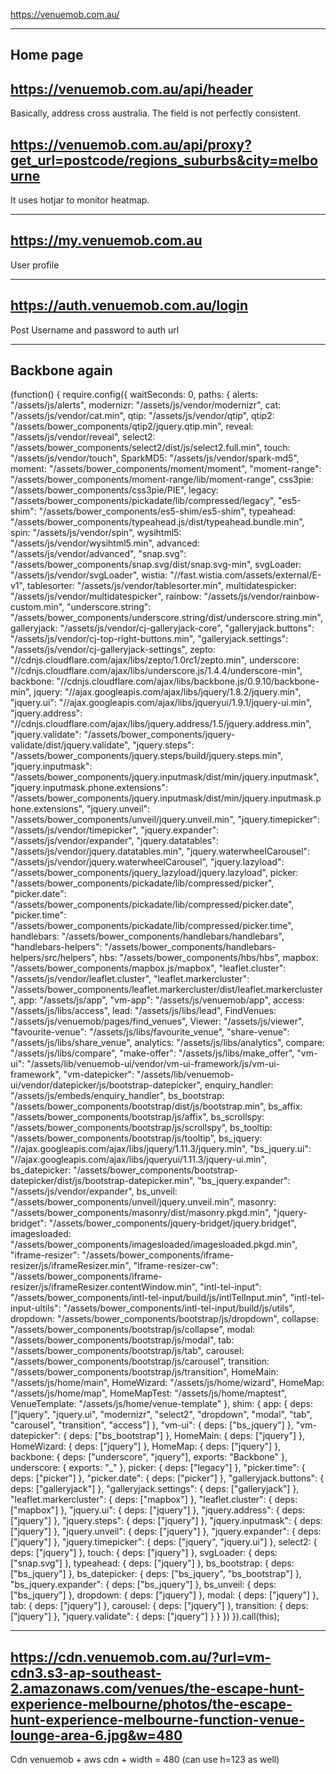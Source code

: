 https://venuemob.com.au/


--------------------
Home page
--------------------

https://venuemob.com.au/api/header
---------------------------------------------------------------
Basically, address cross australia.
The field is not perfectly consistent.


https://venuemob.com.au/api/proxy?get_url=postcode/regions_suburbs&city=melbourne
----------------------------------------------------------------------------------



It uses hotjar to monitor heatmap.



---------------------------------------
https://my.venuemob.com.au
---------------------------------------
User profile


------------------------------------------------
https://auth.venuemob.com.au/login
------------------------------------------------
Post Username and password to auth url


----------------------------------------------------
Backbone again
----------------------------------------------------
(function() {
    require.config({
        waitSeconds: 0,
        paths: {
            alerts: "/assets/js/alerts",
            modernizr: "/assets/js/vendor/modernizr",
            cat: "/assets/js/vendor/cat.min",
            qtip: "/assets/js/vendor/qtip",
            qtip2: "/assets/bower_components/qtip2/jquery.qtip.min",
            reveal: "/assets/js/vendor/reveal",
            select2: "/assets/bower_components/select2/dist/js/select2.full.min",
            touch: "/assets/js/vendor/touch",
            SparkMD5: "/assets/js/vendor/spark-md5",
            moment: "/assets/bower_components/moment/moment",
            "moment-range": "/assets/bower_components/moment-range/lib/moment-range",
            css3pie: "/assets/bower_components/css3pie/PIE",
            legacy: "/assets/bower_components/pickadate/lib/compressed/legacy",
            "es5-shim": "/assets/bower_components/es5-shim/es5-shim",
            typeahead: "/assets/bower_components/typeahead.js/dist/typeahead.bundle.min",
            spin: "/assets/js/vendor/spin",
            wysihtml5: "/assets/js/vendor/wysihtml5.min",
            advanced: "/assets/js/vendor/advanced",
            "snap.svg": "/assets/bower_components/snap.svg/dist/snap.svg-min",
            svgLoader: "/assets/js/vendor/svgLoader",
            wistia: "//fast.wistia.com/assets/external/E-v1",
            tablesorter: "/assets/js/vendor/tablesorter.min",
            multidatespicker: "/assets/js/vendor/multidatespicker",
            rainbow: "/assets/js/vendor/rainbow-custom.min",
            "underscore.string": "/assets/bower_components/underscore.string/dist/underscore.string.min",
            galleryjack: "/assets/js/vendor/cj-galleryjack-core",
            "galleryjack.buttons": "/assets/js/vendor/cj-top-right-buttons.min",
            "galleryjack.settings": "/assets/js/vendor/cj-galleryjack-settings",
            zepto: "//cdnjs.cloudflare.com/ajax/libs/zepto/1.0rc1/zepto.min",
            underscore: "//cdnjs.cloudflare.com/ajax/libs/underscore.js/1.4.4/underscore-min",
            backbone: "//cdnjs.cloudflare.com/ajax/libs/backbone.js/0.9.10/backbone-min",
            jquery: "//ajax.googleapis.com/ajax/libs/jquery/1.8.2/jquery.min",
            "jquery.ui": "//ajax.googleapis.com/ajax/libs/jqueryui/1.9.1/jquery-ui.min",
            "jquery.address": "//cdnjs.cloudflare.com/ajax/libs/jquery.address/1.5/jquery.address.min",
            "jquery.validate": "/assets/bower_components/jquery-validate/dist/jquery.validate",
            "jquery.steps": "/assets/bower_components/jquery.steps/build/jquery.steps.min",
            "jquery.inputmask": "/assets/bower_components/jquery.inputmask/dist/min/jquery.inputmask",
            "jquery.inputmask.phone.extensions": "/assets/bower_components/jquery.inputmask/dist/min/jquery.inputmask.phone.extensions",
            "jquery.unveil": "/assets/bower_components/unveil/jquery.unveil.min",
            "jquery.timepicker": "/assets/js/vendor/timepicker",
            "jquery.expander": "/assets/js/vendor/expander",
            "jquery.datatables": "/assets/js/vendor/jquery.datatables.min",
            "jquery.waterwheelCarousel": "/assets/js/vendor/jquery.waterwheelCarousel",
            "jquery.lazyload": "/assets/bower_components/jquery_lazyload/jquery.lazyload",
            picker: "/assets/bower_components/pickadate/lib/compressed/picker",
            "picker.date": "/assets/bower_components/pickadate/lib/compressed/picker.date",
            "picker.time": "/assets/bower_components/pickadate/lib/compressed/picker.time",
            handlebars: "/assets/bower_components/handlebars/handlebars",
            "handlebars-helpers": "/assets/bower_components/handlebars-helpers/src/helpers",
            hbs: "/assets/bower_components/hbs/hbs",
            mapbox: "/assets/bower_components/mapbox.js/mapbox",
            "leaflet.cluster": "/assets/js/vendor/leaflet.cluster",
            "leaflet.markercluster": "/assets/bower_components/leaflet.markercluster/dist/leaflet.markercluster",
            app: "/assets/js/app",
            "vm-app": "/assets/js/venuemob/app",
            access: "/assets/js/libs/access",
            lead: "/assets/js/libs/lead",
            FindVenues: "/assets/js/venuemob/pages/find_venues",
            Viewer: "/assets/js/viewer",
            "favourite-venue": "/assets/js/libs/favourite_venue",
            "share-venue": "/assets/js/libs/share_venue",
            analytics: "/assets/js/libs/analytics",
            compare: "/assets/js/libs/compare",
            "make-offer": "/assets/js/libs/make_offer",
            "vm-ui": "/assets/lib/venuemob-ui/vendor/vm-ui-framework/js/vm-ui-framework",
            "vm-datepicker": "/assets/lib/venuemob-ui/vendor/datepicker/js/bootstrap-datepicker",
            enquiry_handler: "/assets/js/embeds/enquiry_handler",
            bs_bootstrap: "/assets/bower_components/bootstrap/dist/js/bootstrap.min",
            bs_affix: "/assets/bower_components/bootstrap/js/affix",
            bs_scrollspy: "/assets/bower_components/bootstrap/js/scrollspy",
            bs_tooltip: "/assets/bower_components/bootstrap/js/tooltip",
            bs_jquery: "//ajax.googleapis.com/ajax/libs/jquery/1.11.3/jquery.min",
            "bs_jquery.ui": "//ajax.googleapis.com/ajax/libs/jqueryui/1.11.3/jquery-ui.min",
            bs_datepicker: "/assets/bower_components/bootstrap-datepicker/dist/js/bootstrap-datepicker.min",
            "bs_jquery.expander": "/assets/js/vendor/expander",
            bs_unveil: "/assets/bower_components/unveil/jquery.unveil.min",
            masonry: "/assets/bower_components/masonry/dist/masonry.pkgd.min",
            "jquery-bridget": "/assets/bower_components/jquery-bridget/jquery.bridget",
            imagesloaded: "/assets/bower_components/imagesloaded/imagesloaded.pkgd.min",
            "iframe-resizer": "/assets/bower_components/iframe-resizer/js/iframeResizer.min",
            "iframe-resizer-cw": "/assets/bower_components/iframe-resizer/js/iframeResizer.contentWindow.min",
            "intl-tel-input": "/assets/bower_components/intl-tel-input/build/js/intlTelInput.min",
            "intl-tel-input-ultils": "/assets/bower_components/intl-tel-input/build/js/utils",
            dropdown: "/assets/bower_components/bootstrap/js/dropdown",
            collapse: "/assets/bower_components/bootstrap/js/collapse",
            modal: "/assets/bower_components/bootstrap/js/modal",
            tab: "/assets/bower_components/bootstrap/js/tab",
            carousel: "/assets/bower_components/bootstrap/js/carousel",
            transition: "/assets/bower_components/bootstrap/js/transition",
            HomeMain: "/assets/js/home/main",
            HomeWizard: "/assets/js/home/wizard",
            HomeMap: "/assets/js/home/map",
            HomeMapTest: "/assets/js/home/maptest",
            VenueTemplate: "/assets/js/home/venue-template"
        },
        shim: {
            app: {
                deps: ["jquery", "jquery.ui", "modernizr", "select2", "dropdown", "modal", "tab", "carousel", "transition", "access"]
            },
            "vm-ui": {
                deps: ["bs_jquery"]
            },
            "vm-datepicker": {
                deps: ["bs_bootstrap"]
            },
            HomeMain: {
                deps: ["jquery"]
            },
            HomeWizard: {
                deps: ["jquery"]
            },
            HomeMap: {
                deps: ["jquery"]
            },
            backbone: {
                deps: ["underscore", "jquery"],
                exports: "Backbone"
            },
            underscore: {
                exports: "_"
            },
            picker: {
                deps: ["legacy"]
            },
            "picker.time": {
                deps: ["picker"]
            },
            "picker.date": {
                deps: ["picker"]
            },
            "galleryjack.buttons": {
                deps: ["galleryjack"]
            },
            "galleryjack.settings": {
                deps: ["galleryjack"]
            },
            "leaflet.markercluster": {
                deps: ["mapbox"]
            },
            "leaflet.cluster": {
                deps: ["mapbox"]
            },
            "jquery.ui": {
                deps: ["jquery"]
            },
            "jquery.address": {
                deps: ["jquery"]
            },
            "jquery.steps": {
                deps: ["jquery"]
            },
            "jquery.inputmask": {
                deps: ["jquery"]
            },
            "jquery.unveil": {
                deps: ["jquery"]
            },
            "jquery.expander": {
                deps: ["jquery"]
            },
            "jquery.timepicker": {
                deps: ["jquery", "jquery.ui"]
            },
            select2: {
                deps: ["jquery"]
            },
            touch: {
                deps: ["jquery"]
            },
            svgLoader: {
                deps: ["snap.svg"]
            },
            typeahead: {
                deps: ["jquery"]
            },
            bs_bootstrap: {
                deps: ["bs_jquery"]
            },
            bs_datepicker: {
                deps: ["bs_jquery", "bs_bootstrap"]
            },
            "bs_jquery.expander": {
                deps: ["bs_jquery"]
            },
            bs_unveil: {
                deps: ["bs_jquery"]
            },
            dropdown: {
                deps: ["jquery"]
            },
            modal: {
                deps: ["jquery"]
            },
            tab: {
                deps: ["jquery"]
            },
            carousel: {
                deps: ["jquery"]
            },
            transition: {
                deps: ["jquery"]
            },
            "jquery.validate": {
                deps: ["jquery"]
            }
        }
    })
}).call(this);



---------------------------------------------------
https://cdn.venuemob.com.au/?url=vm-cdn3.s3-ap-southeast-2.amazonaws.com/venues/the-escape-hunt-experience-melbourne/photos/the-escape-hunt-experience-melbourne-function-venue-lounge-area-6.jpg&w=480
--------------------------------------------------
Cdn venuemob + aws cdn + width = 480 (can use h=123 as well)
